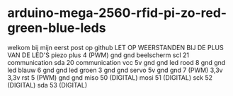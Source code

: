 # arduino-mega-2560-rfid-pi-zo-red-green-blue-leds
welkom bij mijn eerst post op github  LET OP WEERSTANDEN BIJ DE PLUS VAN DE LED'S  piezo plus 4 (PWM) gnd gnd  beelscherm scl 21 communication sda 20 communication vcc 5v gnd gnd  led rood 8 gnd gnd led blauw 6 gnd gnd led groen 3 gnd gnd  servo 5v gnd gnd 7 (PWM)  3,3v 3,3v rst 5 (PWM) gnd gnd miso 50 (DIGITAL) mosi 51 (DIGITAL) sck 52 (DIGITAL) sda 53 (DIGITAL)
